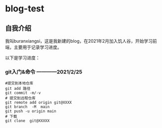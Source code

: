 # blog-test
## 自我介绍
我叫buranxiangsi，这是我新建的blog，在2021年2月加入饥人谷，开始学习前端，主要用于记录学习进度。

以下是学习进度：
### git入门&命令  ————2021/2/25
```
#提交到本地仓库
git add 路径 
git commit -m/-v
# 提交到远程仓库
git remote add origin git@XXXX
git branch  -M  main
git push -u origin main 
# 下载
git clone  git@XXXXX
```
